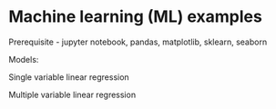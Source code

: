 # Machine learning (ML) examples

Prerequisite - jupyter notebook, pandas, matplotlib, sklearn, seaborn


Models:

Single variable linear regression

Multiple variable linear regression
